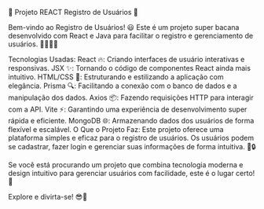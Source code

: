 🎉 Projeto REACT Registro de Usuários 🚀

Bem-vindo ao Registro de Usuários! 😃 Este é um projeto super bacana desenvolvido com React e Java para facilitar o registro e gerenciamento de usuários. 🧑‍💻👩‍💻

Tecnologias Usadas:
React 🔥: Criando interfaces de usuário interativas e responsivas.
JSX ✨: Tornando o código de componentes React ainda mais intuitivo.
HTML/CSS 📝: Estruturando e estilizando a aplicação com elegância.
Prisma 🔍: Facilitando a conexão com o banco de dados e a manipulação dos dados.
Axios 📦: Fazendo requisições HTTP para interagir com a API.
Vite ⚡: Garantindo uma experiência de desenvolvimento super rápida e eficiente.
MongoDB 🌐: Armazenando dados dos usuários de forma flexível e escalável.
O Que o Projeto Faz:
Este projeto oferece uma plataforma simples e eficaz para o registro de usuários. Os usuários podem se cadastrar, fazer login e gerenciar suas informações de forma intuitiva. 📝🔒

Se você está procurando um projeto que combina tecnologia moderna e design intuitivo para gerenciar usuários com facilidade, este é o lugar certo! 🎯

Explore e divirta-se! 😎🚀
